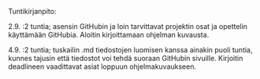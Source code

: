 Tuntikirjanpito:

2.9. :2 tuntia; asensin GitHubin ja loin tarvittavat projektin osat ja opettelin käyttämään GitHubia. 
Aloitin kirjoittamaan ohjelman kuvausta.

4.9. :2 tuntia; tuskailin .md tiedostojen luomisen kanssa ainakin puoli tuntia, kunnes tajusin että tiedostot voi tehdä 
suoraan GitHubin sivuille. Kirjoitin deadlineen vaadittavat asiat loppuun ohjelmakuvaukseen.
